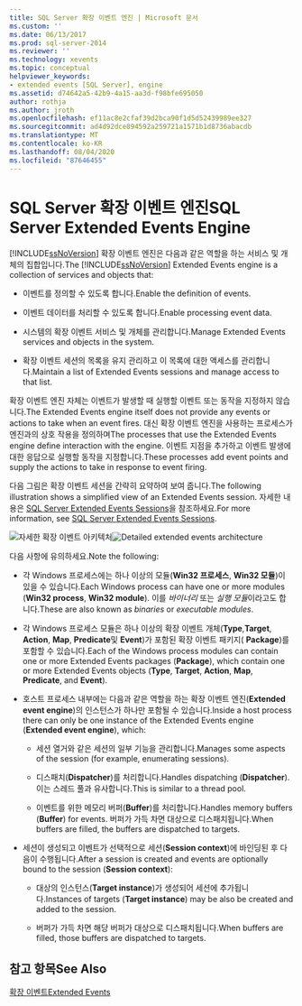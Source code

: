```yaml
---
title: SQL Server 확장 이벤트 엔진 | Microsoft 문서
ms.custom: ''
ms.date: 06/13/2017
ms.prod: sql-server-2014
ms.reviewer: ''
ms.technology: xevents
ms.topic: conceptual
helpviewer_keywords:
- extended events [SQL Server], engine
ms.assetid: d74642a5-42b9-4a15-aa3d-f98bfe695050
author: rothja
ms.author: jroth
ms.openlocfilehash: ef11ac8e2cfaf39d2bca90f1d5d52439989ee327
ms.sourcegitcommit: ad4d92dce894592a259721a1571b1d8736abacdb
ms.translationtype: MT
ms.contentlocale: ko-KR
ms.lasthandoff: 08/04/2020
ms.locfileid: "87646455"
---
```

# <a name="sql-server-extended-events-engine"></a><span data-ttu-id="afa83-102">SQL Server 확장 이벤트 엔진</span><span class="sxs-lookup"><span data-stu-id="afa83-102">SQL Server Extended Events Engine</span></span>
  <span data-ttu-id="afa83-103">[!INCLUDE[ssNoVersion](../../includes/ssnoversion-md.md)] 확장 이벤트 엔진은 다음과 같은 역할을 하는 서비스 및 개체의 집합입니다.</span><span class="sxs-lookup"><span data-stu-id="afa83-103">The [!INCLUDE[ssNoVersion](../../includes/ssnoversion-md.md)] Extended Events engine is a collection of services and objects that:</span></span>  
  
-   <span data-ttu-id="afa83-104">이벤트를 정의할 수 있도록 합니다.</span><span class="sxs-lookup"><span data-stu-id="afa83-104">Enable the definition of events.</span></span>  
  
-   <span data-ttu-id="afa83-105">이벤트 데이터를 처리할 수 있도록 합니다.</span><span class="sxs-lookup"><span data-stu-id="afa83-105">Enable processing event data.</span></span>  
  
-   <span data-ttu-id="afa83-106">시스템의 확장 이벤트 서비스 및 개체를 관리합니다.</span><span class="sxs-lookup"><span data-stu-id="afa83-106">Manage Extended Events services and objects in the system.</span></span>  
  
-   <span data-ttu-id="afa83-107">확장 이벤트 세션의 목록을 유지 관리하고 이 목록에 대한 액세스를 관리합니다.</span><span class="sxs-lookup"><span data-stu-id="afa83-107">Maintain a list of Extended Events sessions and manage access to that list.</span></span>  
  
 <span data-ttu-id="afa83-108">확장 이벤트 엔진 자체는 이벤트가 발생할 때 실행할 이벤트 또는 동작을 지정하지 않습니다.</span><span class="sxs-lookup"><span data-stu-id="afa83-108">The Extended Events engine itself does not provide any events or actions to take when an event fires.</span></span> <span data-ttu-id="afa83-109">대신 확장 이벤트 엔진을 사용하는 프로세스가 엔진과의 상호 작용을 정의하며</span><span class="sxs-lookup"><span data-stu-id="afa83-109">The processes that use the Extended Events engine define interaction with the engine.</span></span> <span data-ttu-id="afa83-110">이벤트 지점을 추가하고 이벤트 발생에 대한 응답으로 실행할 동작을 지정합니다.</span><span class="sxs-lookup"><span data-stu-id="afa83-110">These processes add event points and supply the actions to take in response to event firing.</span></span>  
  
 <span data-ttu-id="afa83-111">다음 그림은 확장 이벤트 세션을 간략히 요약하여 보여 줍니다.</span><span class="sxs-lookup"><span data-stu-id="afa83-111">The following illustration shows a simplified view of an Extended Events session.</span></span> <span data-ttu-id="afa83-112">자세한 내용은 [SQL Server Extended Events Sessions](sql-server-extended-events-sessions.md)을 참조하세요.</span><span class="sxs-lookup"><span data-stu-id="afa83-112">For more information, see [SQL Server Extended Events Sessions](sql-server-extended-events-sessions.md).</span></span>  
  
 <span data-ttu-id="afa83-113">![자세한 확장 이벤트 아키텍처](../../database-engine/media/xearchitecturedetailed.gif "자세한 확장 이벤트 아키텍처")</span><span class="sxs-lookup"><span data-stu-id="afa83-113">![Detailed extended events architecture](../../database-engine/media/xearchitecturedetailed.gif "Detailed extended events architecture")</span></span>  
  
 <span data-ttu-id="afa83-114">다음 사항에 유의하세요.</span><span class="sxs-lookup"><span data-stu-id="afa83-114">Note the following:</span></span>  
  
-   <span data-ttu-id="afa83-115">각 Windows 프로세스에는 하나 이상의 모듈(**Win32 프로세스**, **Win32 모듈**)이 있을 수 있습니다.</span><span class="sxs-lookup"><span data-stu-id="afa83-115">Each Windows process can have one or more modules (**Win32 process**, **Win32 module**).</span></span> <span data-ttu-id="afa83-116">이를 *바이너리* 또는 *실행 모듈*이라고도 합니다.</span><span class="sxs-lookup"><span data-stu-id="afa83-116">These are also known as *binaries* or *executable modules*.</span></span>  
  
-   <span data-ttu-id="afa83-117">각 Windows 프로세스 모듈은 하나 이상의 확장 이벤트 개체(**Type**,**Target**, **Action**, **Map**, **Predicate**및 **Event**)가 포함된 확장 이벤트 패키지( **Package**)를 포함할 수 있습니다.</span><span class="sxs-lookup"><span data-stu-id="afa83-117">Each of the Windows process modules can contain one or more Extended Events packages (**Package**), which contain one or more Extended Events objects (**Type**, **Target**, **Action**, **Map**, **Predicate**, and **Event**).</span></span>  
  
-   <span data-ttu-id="afa83-118">호스트 프로세스 내부에는 다음과 같은 역할을 하는 확장 이벤트 엔진(**Extended event engine**)의 인스턴스가 하나만 포함될 수 있습니다.</span><span class="sxs-lookup"><span data-stu-id="afa83-118">Inside a host process there can only be one instance of the Extended Events engine (**Extended event engine**), which:</span></span>  
  
    -   <span data-ttu-id="afa83-119">세션 열거와 같은 세션의 일부 기능을 관리합니다.</span><span class="sxs-lookup"><span data-stu-id="afa83-119">Manages some aspects of the session (for example, enumerating sessions).</span></span>  
  
    -   <span data-ttu-id="afa83-120">디스패치(**Dispatcher**)를 처리합니다.</span><span class="sxs-lookup"><span data-stu-id="afa83-120">Handles dispatching (**Dispatcher**).</span></span> <span data-ttu-id="afa83-121">이는 스레드 풀과 유사합니다.</span><span class="sxs-lookup"><span data-stu-id="afa83-121">This is similar to a thread pool.</span></span>  
  
    -   <span data-ttu-id="afa83-122">이벤트를 위한 메모리 버퍼(**Buffer**)를 처리합니다.</span><span class="sxs-lookup"><span data-stu-id="afa83-122">Handles memory buffers (**Buffer**) for events.</span></span> <span data-ttu-id="afa83-123">버퍼가 가득 차면 대상으로 디스패치됩니다.</span><span class="sxs-lookup"><span data-stu-id="afa83-123">When buffers are filled, the buffers are dispatched to targets.</span></span>  
  
-   <span data-ttu-id="afa83-124">세션이 생성되고 이벤트가 선택적으로 세션(**Session context**)에 바인딩된 후 다음이 수행됩니다.</span><span class="sxs-lookup"><span data-stu-id="afa83-124">After a session is created and events are optionally bound to the session (**Session context**):</span></span>  
  
    -   <span data-ttu-id="afa83-125">대상의 인스턴스(**Target instance**)가 생성되어 세션에 추가됩니다.</span><span class="sxs-lookup"><span data-stu-id="afa83-125">Instances of targets (**Target instance**) may be also be created and added to the session.</span></span>  
  
    -   <span data-ttu-id="afa83-126">버퍼가 가득 차면 해당 버퍼가 대상으로 디스패치됩니다.</span><span class="sxs-lookup"><span data-stu-id="afa83-126">When buffers are filled, those buffers are dispatched to targets.</span></span>  
  
## <a name="see-also"></a><span data-ttu-id="afa83-127">참고 항목</span><span class="sxs-lookup"><span data-stu-id="afa83-127">See Also</span></span>  
 [<span data-ttu-id="afa83-128">확장 이벤트</span><span class="sxs-lookup"><span data-stu-id="afa83-128">Extended Events</span></span>](extended-events.md)  
  
  
